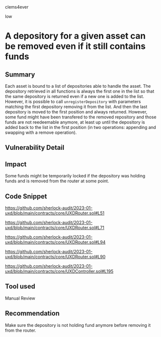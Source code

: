 clems4ever

low

# A depository for a given asset can be removed even if it still contains funds

## Summary

Each asset is bound to a list of depositories able to handle the asset. The depository retrieved in all functions is always the first one in the list so that the same depository is returned even if a new one is added to the list. However, it is possible to call `unregisterDepository` with parameters matching the first depository removing it from the list. And then the last depository is moved to the first position and always returned. However, some fund might have been transfered to the removed repository and those funds are not reedeemable anymore, at least up until the depository is added back to the list in the first position (in two operations: appending and swapping with a remove operation).

## Vulnerability Detail

## Impact

Some funds might be temporarily locked if the depository was holding funds and is removed from the router at some point.

## Code Snippet

https://github.com/sherlock-audit/2023-01-uxd/blob/main/contracts/core/UXDRouter.sol#L51

https://github.com/sherlock-audit/2023-01-uxd/blob/main/contracts/core/UXDRouter.sol#L71

https://github.com/sherlock-audit/2023-01-uxd/blob/main/contracts/core/UXDRouter.sol#L94

https://github.com/sherlock-audit/2023-01-uxd/blob/main/contracts/core/UXDRouter.sol#L90

https://github.com/sherlock-audit/2023-01-uxd/blob/main/contracts/core/UXDController.sol#L195

## Tool used

Manual Review

## Recommendation

Make sure the depository is not holding fund anymore before removing it from the router.
